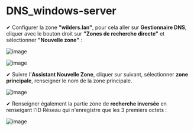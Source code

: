 # DNS_windows-server

✔ Configurer la zone **"wilders.lan"**, pour cela aller sur **Gestionnaire DNS**, cliquer avec le bouton droit sur **"Zones de recherche directe"** et sélectionner **"Nouvelle zone"** :

![image](https://github.com/techerbeatrice/DNS_windows-server/assets/138071140/22ff3765-bb95-492a-818f-b8d26518e7f6)

![image](https://github.com/techerbeatrice/DNS_windows-server/assets/138071140/3b98aa98-7af1-4206-8a85-69e9280e6807)

✔ Suivre l'**Assistant Nouvelle Zone**, cliquer sur suivant, sélectionner **zone principale**, renseigner le nom de la zone principale.

![image](https://github.com/techerbeatrice/DNS_windows-server/assets/138071140/d4f12ef5-93bb-403d-9f98-16e80c3263af)

✔ Renseigner également la partie zone de **recherche inversée** en renseigant l'ID Réseau qui n'enregistre que les 3 premiers octets :

![image](https://github.com/techerbeatrice/DNS_windows-server/assets/138071140/aa60d0d3-78bd-4e37-a73b-e4dc0881ef1d)





